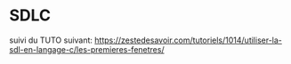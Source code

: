 # SDLC

suivi du TUTO suivant: https://zestedesavoir.com/tutoriels/1014/utiliser-la-sdl-en-langage-c/les-premieres-fenetres/